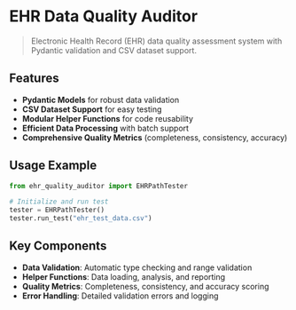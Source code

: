 # EHR Data Quality Auditor

> Electronic Health Record (EHR) data quality assessment system with Pydantic validation and CSV dataset support.

## Features

- **Pydantic Models** for robust data validation
- **CSV Dataset Support** for easy testing
- **Modular Helper Functions** for code reusability
- **Efficient Data Processing** with batch support
- **Comprehensive Quality Metrics** (completeness, consistency, accuracy)



## Usage Example

```python
from ehr_quality_auditor import EHRPathTester

# Initialize and run test
tester = EHRPathTester()
tester.run_test("ehr_test_data.csv")
```

## Key Components

- **Data Validation**: Automatic type checking and range validation
- **Helper Functions**: Data loading, analysis, and reporting
- **Quality Metrics**: Completeness, consistency, and accuracy scoring
- **Error Handling**: Detailed validation errors and logging

